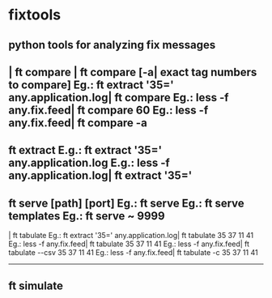 # fixtools
python tools for analyzing fix messages
--------------------------------------------------------------------------------

<any fix feed>| ft compare
<any fix feed>| ft compare [-a| exact tag numbers to compare]
     Eg.: ft extract '35=' any.application.log| ft compare
     Eg.: less -f any.fix.feed| ft compare 60
     Eg.: less -f any.fix.feed| ft compare -a
--------------------------------------------------------------------------------

ft extract <filter condition> <log file>
     E.g.: ft extract '35=' any.application.log
     E.g.: less -f any.application.log| ft extract '35='
--------------------------------------------------------------------------------

ft serve [path] [port]
     Eg.: ft serve
     Eg.: ft serve templates
     Eg.: ft serve ~ 9999
--------------------------------------------------------------------------------

<any fix feed>| ft tabulate <list of space-separated tags to print as a table>
     Eg.: ft extract '35=' any.application.log| ft tabulate 35 37 11 41
     Eg.: less -f any.fix.feed| ft tabulate 35 37 11 41
     Eg.: less -f any.fix.feed| ft tabulate --csv 35 37 11 41
     Eg.: less -f any.fix.feed| ft tabulate -c 35 37 11 41

--------------------------------------------------------------------------------

ft simulate <template>
     E.g.: ft simulate templates/Execution.template
--------------------------------------------------------------------------------
